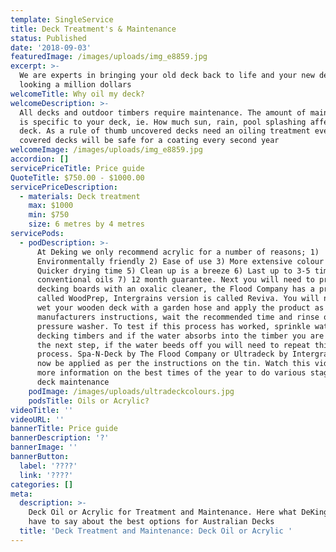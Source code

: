 ```yaml
---
template: SingleService
title: Deck Treatment's & Maintenance
status: Published
date: '2018-09-03'
featuredImage: /images/uploads/img_e8859.jpg
excerpt: >-
  We are experts in bringing your old deck back to life and your new deck
  looking a million dollars
welcomeTitle: Why oil my deck?
welcomeDescription: >-
  All decks and outdoor timbers require maintenance. The amount of maintenance
  is specific to your deck, ie. How much sun, rain, pool splashing affects your
  deck. As a rule of thumb uncovered decks need an oiling treatment every year,
  covered decks will be safe for a coating every second year
welcomeImage: /images/uploads/img_e8859.jpg
accordion: []
servicePriceTitle: Price guide
QuoteTitle: $750.00 - $1000.00
servicePriceDescription:
  - materials: Deck treatment
    max: $1000
    min: $750
    size: 6 metres by 4 metres
servicePods:
  - podDescription: >-
      At Deking we only recommend acrylic for a number of reasons; 1)
      Environmentally friendly 2) Ease of use 3) More extensive colour range 4)
      Quicker drying time 5) Clean up is a breeze 6) Last up to 3-5 times of a
      conventional oils 7) 12 month guarantee. Next you will need to prepare the
      decking boards with an oxalic cleaner, the Flood Company has a product
      called WoodPrep, Intergrains version is called Reviva. You will need to
      wet your wooden deck with a garden hose and apply the product as per the
      manufacturers instructions, wait the recommended time and rinse off with a
      pressure washer. To test if this process has worked, sprinkle water on the
      decking timbers and if the water absorbs into the timber you are ready for
      the next step, if the water beeds off you will need to repeat this
      process. Spa-N-Deck by The Flood Company or Ultradeck by Intergrain can
      now be applied as per the instructions on the tin. Watch this video for
      more information on the best times of the year to do various stages of
      deck maintenance
    podImage: /images/uploads/ultradeckcolours.jpg
    podsTitle: Oils or Acrylic?
videoTitle: ''
videoURL: ''
bannerTitle: Price guide
bannerDescription: '?'
bannerImage: ''
bannerButton:
  label: '????'
  link: '????'
categories: []
meta:
  description: >-
    Deck Oil or Acrylic for Treatment and Maintenance. Here what DeKing Decks
    have to say about the best options for Australian Decks
  title: 'Deck Treatment and Maintenance: Deck Oil or Acrylic '
---
```


